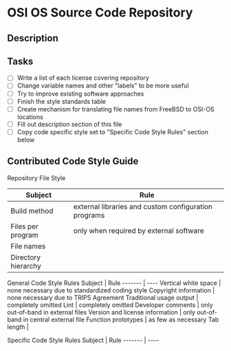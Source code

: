 OSI OS Source Code Repository
=============================

Description
-----------

Tasks
-----

- [ ] Write a list of each license covering repository
- [ ] Change variable names and other "labels" to be more useful
- [ ] Try to improve existing software approaches
- [ ] Finish the style standards table
- [ ] Create mechanism for translating file names from FreeBSD to OSI-OS locations
- [ ] Fill out description section of this file
- [ ] Copy code specific style set to "Specific Code Style Rules" section below

Contributed Code Style Guide
----------------------------

Repository File Style

Subject | Rule
------- | ----
Build method | external libraries and custom configuration programs
Files per program | only when required by external software
File names | 
Directory hierarchy | 

General Code Style Rules
Subject							|	Rule
------- 						|	----
Vertical white space					|	none necessary due to standardized coding style
Copyright information					|	none necessary due to TRIPS Agreement
Traditional usage output				|	completely omitted
Lint							|	completely omitted
Developer comments					|	only out-of-band in external files
Version and license information				|	only out-of-band in central external file
Function prototypes					|	as few as necessary
Tab length						|	

Specific Code Style Rules
Subject							|	Rule
------- 						|	----
